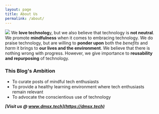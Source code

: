 ```yaml
---
layout: page
title: About Us
permalink: /about/
---
```


<img id="thatsuspng" src="{{ site.url }}/assets/images/thatsus.png"/> We **love technolog**y, but we also believe that technology is **not neutral**. We promote **mindfulness** when it comes to embracing technology. We do praise technology, but are willing to **ponder upon** both the *benefits* and *harm* it brings to **our lives and the environment**. We believe that there is nothing wrong with progress. However, we give importance to **reusability and repurposing** of technology. 

### This Blog's Ambition

* To curate posts of mindful tech enthusiasts
* To provide a healthy learning environment where tech enthusiasts remain relevant
* To advocate the conscientious use of technology

***[Visit us @ www.dmsx.tech](https://dmsx.tech)***   


